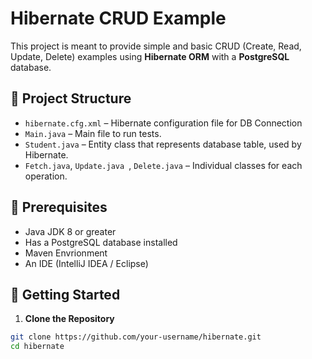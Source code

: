 # Hibernate CRUD Example

This project is meant to provide simple and basic CRUD (Create, Read, Update, Delete) examples using **Hibernate ORM** with a **PostgreSQL** database.

## 📁 Project Structure

- `hibernate.cfg.xml` – Hibernate configuration file for DB Connection
- `Main.java` – Main file to run tests.
- `Student.java` – Entity class that represents database table, used by Hibernate.
- `Fetch.java`, `Update.java `, `Delete.java` – Individual classes for each operation. 

## 🔧 Prerequisites

- Java JDK 8 or greater
- Has a PostgreSQL database installed
- Maven Envrionment
- An IDE (IntelliJ IDEA / Eclipse)

## 🚀 Getting Started

1. **Clone the Repository**
``` bash
git clone https://github.com/your-username/hibernate.git
cd hibernate

